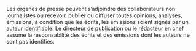 Les organes de presse peuvent s’adjoindre des collaborateurs non journalistes ou recevoir, publier ou diffuser toutes opinions, analyses, émissions, à condition que les écrits, les émissions soient signés par un auteur identifiable.
Le directeur de publication ou le rédacteur en chef assume la responsabilité des écrits et des émissions dont les auteurs ne sont pas identifiés.